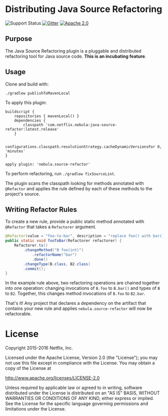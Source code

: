 # Distributing Java Source Refactoring

![Support Status](https://img.shields.io/badge/nebula-incubating-yellow.svg)
[![Gitter](https://badges.gitter.im/Join%20Chat.svg)](https://gitter.im/nebula-plugins/java-source-refactor?utm_source=badge&utm_medium=badge&utm_campaign=pr-badge)
[![Apache 2.0](https://img.shields.io/github/license/nebula-plugins/java-source-refactor.svg)](http://www.apache.org/licenses/LICENSE-2.0)

## Purpose

The Java Source Refactoring plugin is a pluggable and distributed refactoring tool for Java source code.  **This is an incubating feature**.

## Usage

Clone and build with:

    ./gradlew publishToMavenLocal

To apply this plugin:

    buildscript {
        repositories { mavenLocal() }
        dependencies {
            classpath 'com.netflix.nebula:java-source-refactor:latest.release'
        }

        configurations.classpath.resolutionStrategy.cacheDynamicVersionsFor 0, 'minutes'
    }

    apply plugin: 'nebula.source-refactor'
    
To perform refactoring, run `./gradlew fixSourceLint`.
    
The plugin scans the classpath looking for methods annotated with `@Refactor` and applies the rule defined by each of
these methods to the project's source.
    
## Writing Refactor Rules

To create a new rule, provide a public static method annotated with `@Refactor` that takes a `Refactorer` argument.

```java
@Refactor(value = "foo-to-bar", description = "replace foo() with bar()")
public static void fooToBar(Refactorer refactorer) {
    Refactorer.tx()
        .changeMethod("B foo(int)")
            .refactorName("bar")
            .done()
        .changeType(B.class, B2.class)
        .commit();
}
```

In the example rule above, two refactoring operations are chained together into one operation: changing invocations of `B.foo` to
`B.bar()` and types of `B` to `B2`. Together, this changes method invocations of `B.foo` to `B2.bar`.

That's it! Any project that declares a dependency on the artifact that contains your new rule and applies `nebula.source-refactor` will
now be refactorable.

# License

Copyright 2015-2016 Netflix, Inc.

Licensed under the Apache License, Version 2.0 (the "License");
you may not use this file except in compliance with the License.
You may obtain a copy of the License at

<http://www.apache.org/licenses/LICENSE-2.0>

Unless required by applicable law or agreed to in writing, software
distributed under the License is distributed on an "AS IS" BASIS,
WITHOUT WARRANTIES OR CONDITIONS OF ANY KIND, either express or implied.
See the License for the specific language governing permissions and
limitations under the License.